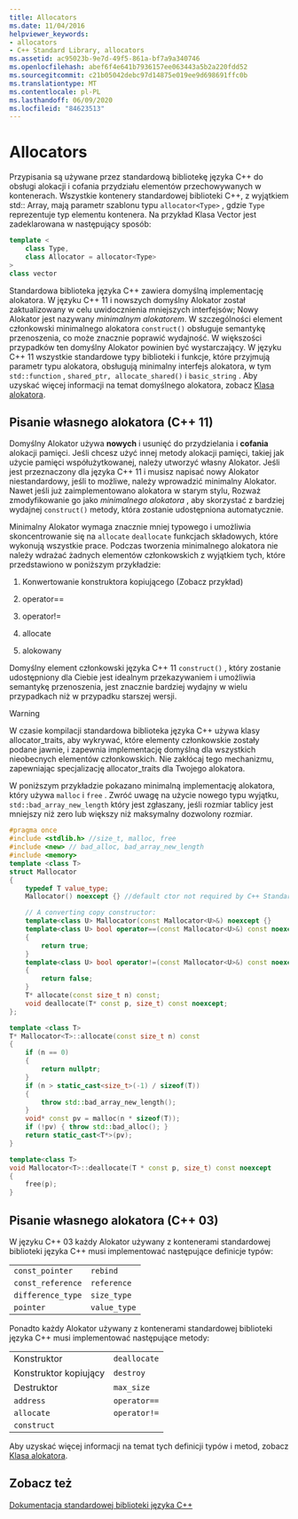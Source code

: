 ```yaml
---
title: Allocators
ms.date: 11/04/2016
helpviewer_keywords:
- allocators
- C++ Standard Library, allocators
ms.assetid: ac95023b-9e7d-49f5-861a-bf7a9a340746
ms.openlocfilehash: abef6f4e641b7936157ee063443a5b2a220fdd52
ms.sourcegitcommit: c21b05042debc97d14875e019ee9d698691ffc0b
ms.translationtype: MT
ms.contentlocale: pl-PL
ms.lasthandoff: 06/09/2020
ms.locfileid: "84623513"
---
```

# <a name="allocators"></a>Allocators

Przypisania są używane przez standardową bibliotekę języka C++ do obsługi alokacji i cofania przydziału elementów przechowywanych w kontenerach. Wszystkie kontenery standardowej biblioteki C++, z wyjątkiem std:: Array, mają parametr szablonu typu `allocator<Type>` , gdzie `Type` reprezentuje typ elementu kontenera. Na przykład Klasa Vector jest zadeklarowana w następujący sposób:

```cpp
template <
    class Type,
    class Allocator = allocator<Type>
>
class vector
```

Standardowa biblioteka języka C++ zawiera domyślną implementację alokatora. W języku C++ 11 i nowszych domyślny Alokator został zaktualizowany w celu uwidocznienia mniejszych interfejsów; Nowy Alokator jest nazywany *minimalnym alokatorem*. W szczególności element członkowski minimalnego alokatora `construct()` obsługuje semantykę przenoszenia, co może znacznie poprawić wydajność. W większości przypadków ten domyślny Alokator powinien być wystarczający. W języku C++ 11 wszystkie standardowe typy biblioteki i funkcje, które przyjmują parametr typu alokatora, obsługują minimalny interfejs alokatora, w tym `std::function` , `shared_ptr, allocate_shared()` i `basic_string` .  Aby uzyskać więcej informacji na temat domyślnego alokatora, zobacz [Klasa alokatora](allocator-class.md).

## <a name="writing-your-own-allocator-c11"></a>Pisanie własnego alokatora (C++ 11)

Domyślny Alokator używa **nowych** i usunięć do przydzielania i **cofania** alokacji pamięci. Jeśli chcesz użyć innej metody alokacji pamięci, takiej jak użycie pamięci współużytkowanej, należy utworzyć własny Alokator. Jeśli jest przeznaczony dla języka C++ 11 i musisz napisać nowy Alokator niestandardowy, jeśli to możliwe, należy wprowadzić minimalny Alokator. Nawet jeśli już zaimplementowano alokatora w starym stylu, Rozważ zmodyfikowanie go jako *minimalnego alokatora* , aby skorzystać z bardziej wydajnej `construct()` metody, która zostanie udostępniona automatycznie.

Minimalny Alokator wymaga znacznie mniej typowego i umożliwia skoncentrowanie się na `allocate` `deallocate` funkcjach składowych, które wykonują wszystkie prace. Podczas tworzenia minimalnego alokatora nie należy wdrażać żadnych elementów członkowskich z wyjątkiem tych, które przedstawiono w poniższym przykładzie:

1. Konwertowanie konstruktora kopiującego (Zobacz przykład)

1. operator==

1. operator!=

1. allocate

1. alokowany

Domyślny element członkowski języka C++ 11 `construct()` , który zostanie udostępniony dla Ciebie jest idealnym przekazywaniem i umożliwia semantykę przenoszenia, jest znacznie bardziej wydajny w wielu przypadkach niż w przypadku starszej wersji.

> [!WARNING]
> W czasie kompilacji standardowa biblioteka języka C++ używa klasy allocator_traits, aby wykrywać, które elementy członkowskie zostały podane jawnie, i zapewnia implementację domyślną dla wszystkich nieobecnych elementów członkowskich. Nie zakłócaj tego mechanizmu, zapewniając specjalizację allocator_traits dla Twojego alokatora.

W poniższym przykładzie pokazano minimalną implementację alokatora, który używa `malloc` i `free` . Zwróć uwagę na użycie nowego typu wyjątku, `std::bad_array_new_length` który jest zgłaszany, jeśli rozmiar tablicy jest mniejszy niż zero lub większy niż maksymalny dozwolony rozmiar.

```cpp
#pragma once
#include <stdlib.h> //size_t, malloc, free
#include <new> // bad_alloc, bad_array_new_length
#include <memory>
template <class T>
struct Mallocator
{
    typedef T value_type;
    Mallocator() noexcept {} //default ctor not required by C++ Standard Library

    // A converting copy constructor:
    template<class U> Mallocator(const Mallocator<U>&) noexcept {}
    template<class U> bool operator==(const Mallocator<U>&) const noexcept
    {
        return true;
    }
    template<class U> bool operator!=(const Mallocator<U>&) const noexcept
    {
        return false;
    }
    T* allocate(const size_t n) const;
    void deallocate(T* const p, size_t) const noexcept;
};

template <class T>
T* Mallocator<T>::allocate(const size_t n) const
{
    if (n == 0)
    {
        return nullptr;
    }
    if (n > static_cast<size_t>(-1) / sizeof(T))
    {
        throw std::bad_array_new_length();
    }
    void* const pv = malloc(n * sizeof(T));
    if (!pv) { throw std::bad_alloc(); }
    return static_cast<T*>(pv);
}

template<class T>
void Mallocator<T>::deallocate(T * const p, size_t) const noexcept
{
    free(p);
}
```

## <a name="writing-your-own-allocator-c03"></a>Pisanie własnego alokatora (C++ 03)

W języku C++ 03 każdy Alokator używany z kontenerami standardowej biblioteki języka C++ musi implementować następujące definicje typów:

|||
|-|-|
|`const_pointer`|`rebind`|
|`const_reference`|`reference`|
|`difference_type`|`size_type`|
|`pointer`|`value_type`|

Ponadto każdy Alokator używany z kontenerami standardowej biblioteki języka C++ musi implementować następujące metody:

|||
|-|-|
|Konstruktor|`deallocate`|
|Konstruktor kopiujący|`destroy`|
|Destruktor|`max_size`|
|`address`|`operator==`|
|`allocate`|`operator!=`|
|`construct`||

Aby uzyskać więcej informacji na temat tych definicji typów i metod, zobacz [Klasa alokatora](allocator-class.md).

## <a name="see-also"></a>Zobacz też

[Dokumentacja standardowej biblioteki języka C++](cpp-standard-library-reference.md)
